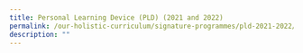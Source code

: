 ```yaml
---
title: Personal Learning Device (PLD) (2021 and 2022)
permalink: /our-holistic-curriculum/signature-programmes/pld-2021-2022/
description: ""
---
```

